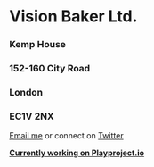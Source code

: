 # Vision Baker Ltd.
### Kemp House
### 152-160 City Road
### London
### EC1V 2NX

[Email me](mailto:contact@visionbaker.com?Subject=Hello) or connect on [Twitter](https://twitter.com/ninabreznik)

**[Currently working on Playproject.io](https://playproject.io/)**
